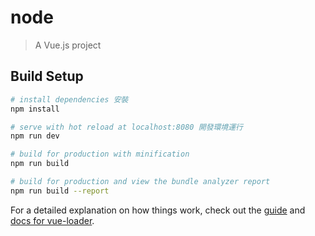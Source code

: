 # node

> A Vue.js project

## Build Setup

``` bash
# install dependencies 安裝
npm install

# serve with hot reload at localhost:8080 開發環境運行
npm run dev

# build for production with minification
npm run build

# build for production and view the bundle analyzer report
npm run build --report
```

For a detailed explanation on how things work, check out the [guide](http://vuejs-templates.github.io/webpack/) and [docs for vue-loader](http://vuejs.github.io/vue-loader).
